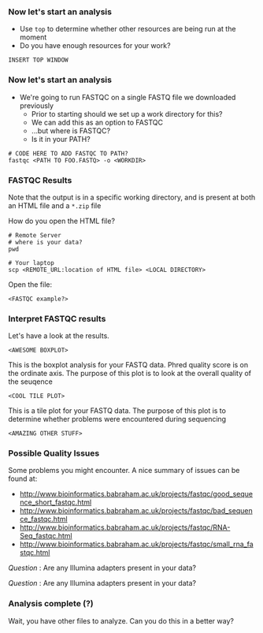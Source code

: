 ### Now let's start an analysis

* Use `top` to determine whether other resources are being run at the moment
 * Do you have enough resources for your work?

```
INSERT TOP WINDOW
```

### Now let's start an analysis

* We're going to run FASTQC on a single FASTQ file we downloaded previously
  * Prior to starting should we set up a work directory for this?
  * We can add this as an option to FASTQC
  * ...but where is FASTQC?
  * Is it in your PATH?

```
# CODE HERE TO ADD FASTQC TO PATH?
fastqc <PATH TO FOO.FASTQ> -o <WORKDIR>
```

### FASTQC Results

Note that the output is in a specific working directory, and is present at both an HTML file and a `*.zip` file

How do you open the HTML file?

```
# Remote Server
# where is your data?
pwd
```

```
# Your laptop
scp <REMOTE_URL:location of HTML file> <LOCAL DIRECTORY>
```

Open the file:

```
<FASTQC example?>
```

### Interpret FASTQC results

Let's have a look at the results.

````
<AWESOME BOXPLOT>
````

This is the boxplot analysis for your FASTQ data. Phred quality score is on the ordinate axis.  The purpose of this plot is to look at the overall quality of the seuqence

```
<COOL TILE PLOT>
```

This is a tile plot for your FASTQ data. The purpose of this plot is to determine whether problems were encountered during sequencing

```
<AMAZING OTHER STUFF>
```
### Possible Quality Issues

Some problems you might encounter.  A nice summary of issues can be found at:

* http://www.bioinformatics.babraham.ac.uk/projects/fastqc/good_sequence_short_fastqc.html
* http://www.bioinformatics.babraham.ac.uk/projects/fastqc/bad_sequence_fastqc.html
* http://www.bioinformatics.babraham.ac.uk/projects/fastqc/RNA-Seq_fastqc.html
* http://www.bioinformatics.babraham.ac.uk/projects/fastqc/small_rna_fastqc.html

*Question* : Are any Illumina adapters present in your data?

*Question* : Are any Illumina adapters present in your data?


### Analysis complete (?)

Wait, you have other files to analyze.  Can you do this in a better way?

